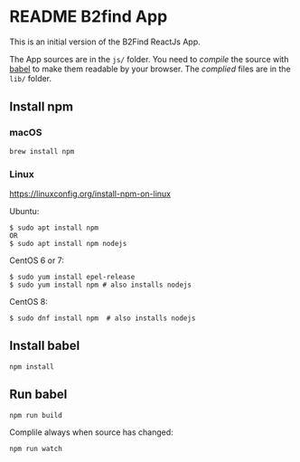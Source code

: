 # README B2find App

This is an initial version of the B2Find ReactJs App.

The App sources are in the `js/` folder.
You need to *compile* the source with [babel](https://babeljs.io/) to make them readable by your browser.
The *complied* files are in the `lib/` folder.

## Install npm

### macOS

```
brew install npm
```

### Linux

https://linuxconfig.org/install-npm-on-linux

Ubuntu:
```
$ sudo apt install npm
OR
$ sudo apt install npm nodejs
```

CentOS 6 or 7:
```
$ sudo yum install epel-release
$ sudo yum install npm # also installs nodejs
```

CentOS 8:
```
$ sudo dnf install npm	# also installs nodejs
```

## Install babel

```
npm install
```

## Run babel

```
npm run build
```

Complile always when source has changed:
```
npm run watch
```
